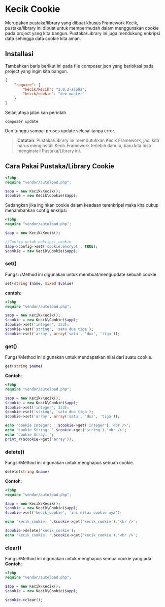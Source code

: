 **Kecik Cookie**
==========
Merupakan pustaka/library yang dibuat khusus Framework Kecik, pustaka/library ini dibuat untuk mempermudah dalam menggunakan cookie pada project yang kita bangun. Pustaka/Library ini juga mendukung enkripsi data sehingga data cookie kita aman.

**Installasi**
-----------
Tambahkan baris berikut ini pada file composer.json yang berlokasi pada project yang ingin kita bangun.
```json
{
    "require": {
        "kecik/kecik": "1.0.2-alpha",
        "kecik/cookie": "dev-master"
    }
}
```

Selanjutnya jalan kan perintah 
```shell
composer update
```

Dan tunggu sampai proses update selesai tanpa error.
> **Catatan**: Pustaka/Library ini membutuhkan Kecik Framework, jadi kita harus menginstall Kecik Framework terlebih dahulu, baru kita bisa menginstall Pustaka/Library ini.

## **Cara Pakai Pustaka/Library Cookie**

```php
<?php
require "vendor/autoload.php";

$app = new Kecik\Kecik();
$cookie = new Kecik\Cookie($app);
```
Sedangkan jika inginkan cookie dalam keadaan terenkripsi maka kita cukup menambahkan config enkripsi

```php
<?php
require "vendor/autoload.php";

$app = new Kecik\Kecik();

//Config untuk enkripsi cookie
$app->config->set('cookie.encrypt', TRUE);
$cookie = new Kecik\Cookie($app);
```

### **set()**
Fungsi /Method ini digunakan untuk membuat/mengupdate sebuah cookie.
```php
set(string $name, mixed $value)
```
**contoh**:
```php
<?php
require "vendor/autoload.php";

$app = new Kecik\Kecik();
$cookie = new Kecik\Cookie($app);
$cookie->set('integer', 123);
$cookie->set('string', 'satu dua tiga');
$cookie->set('array', array('satu', 'dua', 'tiga'));
```

### **get()**
Fungsi/Method ini digunakan untuk mendapatkan nilai dari suatu cookie.
```php
get(string $name)
```
**Contoh**:
```php
<?php
require "vendor/autoload.php";

$app = new Kecik\Kecik();
$cookie = new Kecik\Cookie($app);
$cookie->set('integer', 123);
$cookie->set('string', 'satu dua tiga');
$cookie->set('array', array('satu', 'dua', 'tiga'));

echo 'cookie Integer: '.$cookie->get('integer').'<br />';
echo 'cookie String: '.$cookie->get('string').'<br />';
echo 'cookie Array: ';
print_r($cookie->get('array'));
```

### **delete()**
Fungsi/Method ini digunakan untuk menghapus sebuah cookie.
```php
delete(string $name)
```
**Contoh**:
```php
<?php
require "vendor/autoload.php";

$app = new Kecik\Kecik();
$cookie = new Kecik\Cookie($app);
$cookie->set('kecik_cookie', 'ini nilai cookie nya');

echo 'kecik_cookie: '.$cookie->get('kecik_cookie').'<br />';

$cookie->delete('kecik_cookie');
echo 'kecik_cookie: '.$cookie->get('kecik_cookie').'<br />';
```

### **clear()**
Fungsi/Method ini digunakan untuk menghapus semua cookie yang ada.
**Contoh**:
```php
<?php
require "vendor/autoload.php";

$app = new Kecik\Kecik();
$cookie = new Kecik\Cookie($app);

$cookie->clear();
```

